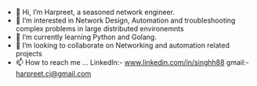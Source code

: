 - 👋 Hi, I’m Harpreet, a seasoned network engineer. 
- 👀 I’m interested in Network Design, Automation and troubleshooting complex problems in large distributed environemnts
- 🌱 I’m currently learning Python and Golang.
- 💞️ I’m looking to collaborate on Networking and automation related projects
- 📫 How to reach me ...
LinkedIn:- www.linkedin.com/in/singhh88
gmail:- harpreet.cj@gmail.com

<!---
singhh07/singhh07 is a ✨ special ✨ repository because its `README.md` (this file) appears on your GitHub profile.
You can click the Preview link to take a look at your changes.
--->
